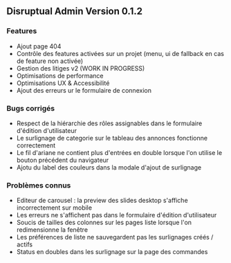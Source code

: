 ## Disruptual Admin Version 0.1.2

### Features

- Ajout page 404
- Contrôle des features activées sur un projet (menu, ui de fallback en cas de feature non activée)
- Gestion des litiges v2 (WORK IN PROGRESS)
- Optimisations de performance
- Optimisations UX & Accessibilité
- Ajout des erreurs ur le formulaire de connexion

### Bugs corrigés

- Respect de la hiérarchie des rôles assignables dans le formulaire d'édition d'utilisateur
- Le surlignage de categorie sur le tableau des annonces fonctionne correctement
- Le fil d'ariane ne contient plus d'entrées en double lorsque l'on utilise le bouton précédent du navigateur
- Ajotu du label des couleurs dans la modale d'ajout de surlignage

### Problèmes connus

- Editeur de carousel : la preview des slides desktop s'affiche incorrectement sur mobile
- Les erreurs ne s'affichent pas dans le formulaire d'édition d'utilisateur
- Soucis de tailles des colonnes sur les pages liste lorsque l'on redimensionne la fenêtre
- Les préférences de liste ne sauvegardent pas les surlignages créés / actifs
- Status en doubles dans les surlignage sur la page des commandes
